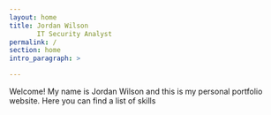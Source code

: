 ```yaml
---
layout: home
title: Jordan Wilson
       IT Security Analyst
permalink: /
section: home
intro_paragraph: >

---
```

Welcome! My name is Jordan Wilson and this is my personal portfolio website. Here you can find a list of skills 
